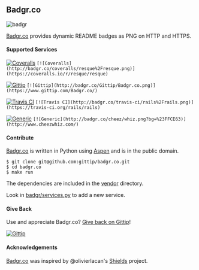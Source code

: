 ## Badgr.co

![badgr](https://f.cloud.github.com/assets/134455/626434/06b028fc-cfc0-11e2-9c21-b81d3f9cc128.jpg)


[Badgr.co](https://badgr.co/) provides dynamic README badges as PNG on HTTP and
HTTPS.

#### Supported Services

[![Coveralls](http://badgr.co/coveralls/resque%2Fresque.png)](https://coveralls.io/r/resque/resque)
`[![Coveralls](http://badgr.co/coveralls/resque%2Fresque.png)](https://coveralls.io/r/resque/resque)`

[![Gittip](http://badgr.co/Gittip/Badgr.co.png)](https://www.gittip.com/Badgr.co/)
`[![Gittip](http://badgr.co/Gittip/Badgr.co.png)](https://www.gittip.com/Badgr.co/)`

[![Travis CI](http://badgr.co/travis-ci/rails%2Frails.png)](https://travis-ci.org/rails/rails)
`[![Travis CI](http://badgr.co/travis-ci/rails%2Frails.png)](https://travis-ci.org/rails/rails)`


[![Generic](http://badgr.co/cheez/whiz.png?bg=%23FFCE63)](http://www.cheezwhiz.com/)
`[![Generic](http://badgr.co/cheez/whiz.png?bg=%23FFCE63)](http://www.cheezwhiz.com/)`


#### Contribute

[Badgr.co](https://badgr.co/) is written in Python using
[Aspen](http://aspen.io/) and is in the public domain.

```
$ git clone git@github.com:gittip/badgr.co.git
$ cd badgr.co
$ make run
```

The dependencies are included in the
[vendor](https://github.com/gittip/badgr.co/tree/master/vendor) directory.

Look in
[badgr/services.py](https://github.com/gittip/badgr.co/blob/master/badgr/services.py)
to add a new service.


#### Give Back

Use and appreciate Badgr.co? [Give back on
Gittip](https://www.gittip.com/Badgr.co/)!

[![Gittip](http://badgr.co/Gittip/Badgr.co.png)](https://www.gittip.com/Badgr.co/)


#### Acknowledgements

[Badgr.co](http://badgr.co/) was inspired by @olivierlacan's
[Shields](https://github.com/olivierlacan/shields) project.
